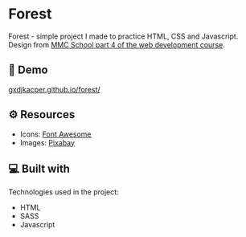 # Forest

Forest - simple project I made to practice HTML, CSS and Javascript.\
Design from [MMC School part 4 of the web development course](https://mmcschool.pl/kurs-tworzenia-stron-www-cz-4/).

## 🚀 Demo

[gxdjkacper.github.io/forest/](https://gxdjkacper.github.io/forest/)

## ⚙ Resources


* Icons: [Font Awesome](https://fontawesome.com/)
* Images: [Pixabay](https://pixabay.com/)


## 💻 Built with

Technologies used in the project:

*   HTML
*   SASS
*   Javascript
